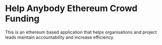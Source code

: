 # Help Anybody Ethereum Crowd Funding 

This is an ethereum based application that helps organisations and project leads maintain accountability and increase efficiency.
